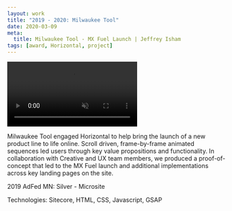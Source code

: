 ```yaml
---
layout: work
title: "2019 - 2020: Milwaukee Tool"
date: 2020-03-09
meta:
  title: Milwaukee Tool - MX Fuel Launch | Jeffrey Isham
tags: [award, Horizontal, project]
---
```


<div class="img-thumbnail ratio ratio-16x9">
  <video autoplay="" loop="" muted="" src="/assets/videos/Milwaukee-Website-Redesign.mp4" playsinline=""></video>
</div>

<p>Milwaukee Tool engaged Horizontal to help bring the launch of a new product line to life online. Scroll driven, frame-by-frame animated sequences led users through key value propositions and functionality. In collaboration with Creative and UX team members, we produced a proof-of-concept that led to the MX Fuel launch and additional implementations across key landing pages on the site.</p>
<p class="small">2019 AdFed MN: Silver - Microsite</p>
<p class="small">Technologies: Sitecore, HTML, CSS, Javascript, GSAP</p>
